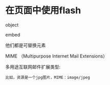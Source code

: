 # 在页面中使用flash

object

embed

他们都是可替换元素

MIME （Multipurpose Internet Mail Extensions）

多用途互联网邮件扩展类型:

    比如，资源是一个jpg图片，MIME：image/jpeg